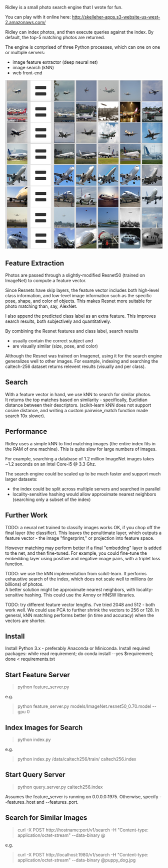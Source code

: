 Ridley is a small photo search engine that I wrote for fun.

You can play with it online here: http://skelleher-apps.s3-website-us-west-2.amazonaws.com/

Ridley can index photos, and then execute queries against the index. 
By default, the top-5 matching photos are returned.

The engine is comprised of three Python processes, which can one on one or multiple servers:
* image feature extractor (deep neural net)
* image search (kNN)
* web front-end


![Search results](screenshots/ridley_photo_search_engine5.jpeg?raw=true)


Feature Extraction
------------------

Photos are passed through a slightly-modified Resnet50 (trained on ImageNet) to compute a feature vector.

Since Resnets have skip layers, the feature vector includes both high-level class information,
and low-level image information such as the specific pose, shape, and color of objects. This makes Resnet
more suitable for photo matching than, say, AlexNet.

I also append the predicted class label as an extra feature. This improves search results, both subjectively 
and quantitatively.

By combining the Resnet features and class label, search results 
* usually contain the correct subject and 
* are visually similar (size, pose, and color)

Although the Resnet was trained on Imagenet, using it for the search engine generalizes well to other images.
For example, indexing and searching the caltech-256 dataset returns relevent results (visually and per class).


Search
------

With a feature vector in hand, we use kNN to search for similar photos.  
It returns the top matches based on similarity - specifically, Euclidian distance 
between their descriptors. (scikit-learn kNN does not support cosine distance, and
writing a custom pairwise_match function made search 10x slower).  


Performance
-----------

Ridley uses a simple kNN to find matching images (the entire index fits in the RAM of one machine).
This is quite slow for large numbers of images.

For example, searching a database of 1.2 million ImageNet images takes ~1.2 seconds
on an Intel Core-i5 @ 3.3 Ghz.

The search engine could be scaled up to be much faster and support much larger datasets:
* the index could be split across multiple servers and searched in parallel
* locality-sensitive hashing would allow approximate nearest neighbors (searching only a subset of the index)


Further Work
------------

TODO: a neural net trained to classify images works OK, if you chop off the 
final layer (the classifier).  This leaves the penultimate layer, which 
outputs a feature vector - the image "fingerprint," or projection into feature 
space.

However matching may perform better if a final "embedding" layer is added to 
the net, and then fine-tuned.  For example, you could fine-tune the embedding 
layer using positive and negative image pairs, with a triplet loss function.

TODO: we use the kNN implementation from scikit-learn.  It performs exhaustive 
search of the index, which does not scale well to millions (or billions) of photos.  
A better solution might be approximate nearest neighbors, with locality-
sensitive hashing.  This could use the Annoy or HNSW libraries.

TODO: try different feature vector lengths. I've tried 2048 and 512 - both
work well.  We could use PCA to further shrink the vectors to 256 or 128.
In general, kNN matching performs better (in time and accuracy) when the 
vectors are shorter.


Install
-------

Install Python 3.x - preferably Anaconda or Miniconda.
Install required packages:
  while read requirement; do conda install --yes $requirement; done < requirements.txt


Start Feature Server
--------------------

> python feature_server.py <cnn model for feature extraction>

e.g.
  > python feature_server.py models/ImageNet.resnet50_0.70.model --gpu 0


Index Images for Search
-----------------------

> python index.py <path to folder> <index name>

e.g.
  > python index.py /data/caltech256/train/ caltech256.index


Start Query Server
------------------

> python query_server.py caltech256.index

Assumes the feature_server is running on 0.0.0.0:1975.  Otherwise, specify --features_host and --features_port.


Search for Similar Images
-------------------------

> curl -X POST http://hostname:port/v1/search -H "Content-type: application/octet-stream" --data-binary @<filenmame>

e.g.
  > curl -X POST http://localhost:1980/v1/search -H "Content-type: application/octet-stream" --data-binary @puppy_dog.jpg

